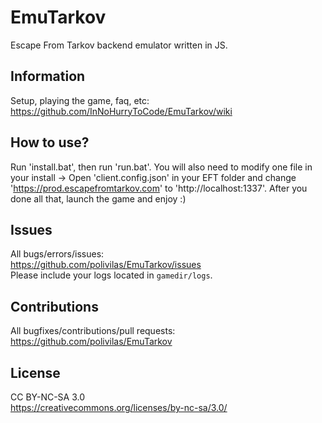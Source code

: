 # EmuTarkov
Escape From Tarkov backend emulator written in JS.

## Information
Setup, playing the game, faq, etc:<br/>
https://github.com/InNoHurryToCode/EmuTarkov/wiki

## How to use?
Run 'install.bat', then run 'run.bat'. You will also need to modify one file in your install -> Open 'client.config.json' in your EFT folder and change 'https://prod.escapefromtarkov.com' to 'http://localhost:1337'. After you done all that, launch the game and enjoy :)

## Issues
All bugs/errors/issues:<br/>
https://github.com/polivilas/EmuTarkov/issues<br/>
Please include your logs located in ```gamedir/logs```.

## Contributions
All bugfixes/contributions/pull requests:<br/>
https://github.com/polivilas/EmuTarkov

## License
CC BY-NC-SA 3.0<br/>
https://creativecommons.org/licenses/by-nc-sa/3.0/
